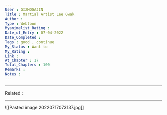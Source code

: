 ```yaml
---
User : GIZMOGAJIN
Title : Martial Artist Lee Gwak
Author : 
Type : Webtoon
Myanimelist_Rating : 
Date_of_Entry : 07-04-2022 
Date_Completed : 
Tags : good , continue
My_Status : Want to 
My_Rating : 
Link : 
At_Chapter : 17
Total_Chapters : 100
Remarks : 
Notes :  
---
```

---
Related : 

---
![[Pasted image 20220717073137.jpg]]